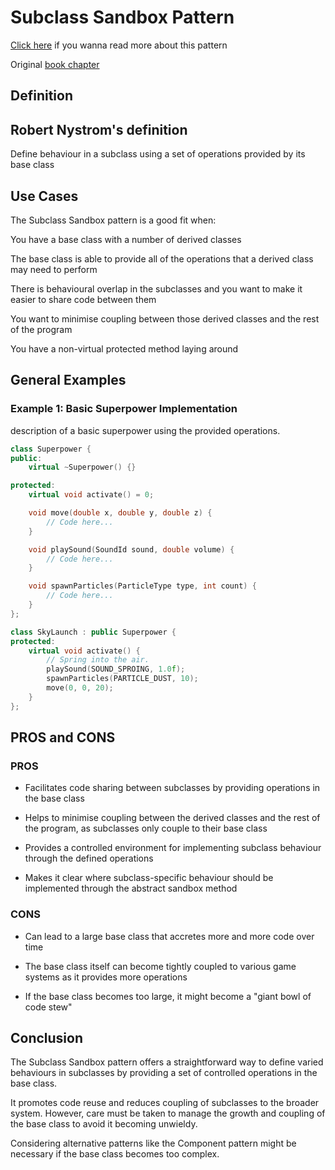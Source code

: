 # Subclass Sandbox Pattern

[Click here](subclass-sandbox.md) if you wanna read more about this pattern

Original [book chapter](#)

## Definition

## Robert Nystrom's definition

Define behaviour in a subclass using a set of operations provided by its base class

## Use Cases

The Subclass Sandbox pattern is a good fit when:

You have a base class with a number of derived classes


The base class is able to provide all of the operations that a derived class may need to perform


There is behavioural overlap in the subclasses and you want to make it easier to share code between them


You want to minimise coupling between those derived classes and the rest of the program


You have a non-virtual protected method laying around

## General Examples

### Example 1: Basic Superpower Implementation

description of a basic superpower using the provided operations.

```cpp
class Superpower {
public:
    virtual ~Superpower() {}

protected:
    virtual void activate() = 0;

    void move(double x, double y, double z) {
        // Code here...
    }

    void playSound(SoundId sound, double volume) {
        // Code here...
    }

    void spawnParticles(ParticleType type, int count) {
        // Code here...
    }
};

class SkyLaunch : public Superpower {
protected:
    virtual void activate() {
        // Spring into the air.
        playSound(SOUND_SPROING, 1.0f);
        spawnParticles(PARTICLE_DUST, 10);
        move(0, 0, 20);
    }
};
```

## PROS and CONS

### PROS

- Facilitates code sharing between subclasses by providing operations in the base class

- Helps to minimise coupling between the derived classes and the rest of the program, as subclasses only couple to their base class

- Provides a controlled environment for implementing subclass behaviour through the defined operations

- Makes it clear where subclass-specific behaviour should be implemented through the abstract sandbox method

### CONS

- Can lead to a large base class that accretes more and more code over time

- The base class itself can become tightly coupled to various game systems as it provides more operations

- If the base class becomes too large, it might become a "giant bowl of code stew"

## Conclusion

The Subclass Sandbox pattern offers a straightforward way to define varied behaviours in subclasses by providing a set of controlled operations in the base class.

It promotes code reuse and reduces coupling of subclasses to the broader system. However, care must be taken to manage the growth and coupling of the base class to avoid it becoming unwieldy.

Considering alternative patterns like the Component pattern might be necessary if the base class becomes too complex.
